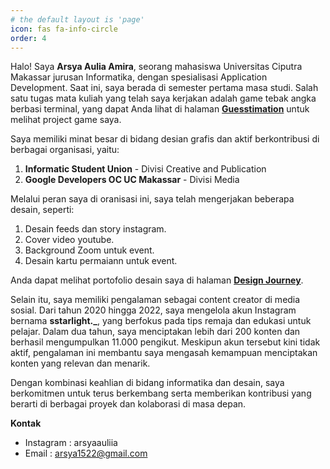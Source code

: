```yaml
---
# the default layout is 'page'
icon: fas fa-info-circle
order: 4
---
```


Halo! Saya <b>Arsya Aulia Amira</b>, seorang mahasiswa Universitas Ciputra Makassar jurusan Informatika, dengan spesialisasi Application Development. Saat ini, saya berada di semester pertama masa studi. Salah satu tugas mata kuliah yang telah saya kerjakan adalah game tebak angka berbasi terminal, yang dapat Anda lihat di halaman <b>[Guesstimation](https://arsyaaulia.github.io/posts/Design-Journey/)</b> untuk melihat project game saya.


Saya memiliki minat besar di bidang desian grafis dan aktif berkontribusi di berbagai organisasi, yaitu: 

1. <b>Informatic Student Union</b> - Divisi Creative and Publication
2. <b>Google Developers OC UC Makassar</b> - Divisi Media

Melalui peran saya di oranisasi ini, saya telah mengerjakan beberapa desain, seperti:
1. Desain feeds dan story instagram.
2. Cover video youtube.
3. Background Zoom untuk event.
4. Desain kartu permaiann untuk event.

Anda dapat melihat portofolio desain saya di halaman <b>[Design Journey](https://arsyaaulia.github.io/posts/Design-Journey/)</b>.


Selain itu, saya memiliki pengalaman sebagai content creator di media sosial. Dari tahun 2020 hingga 2022, saya mengelola akun Instagram bernama <b>sstarlight._</b>, yang berfokus pada tips remaja dan edukasi untuk pelajar. Dalam dua tahun, saya menciptakan lebih dari 200 konten dan berhasil mengumpulkan 11.000 pengikut. Meskipun akun tersebut kini tidak aktif, pengalaman ini membantu saya mengasah kemampuan menciptakan konten yang relevan dan menarik. 

Dengan kombinasi keahlian di bidang informatika dan desain, saya berkomitmen untuk terus berkembang serta memberikan kontribusi yang berarti di berbagai proyek dan kolaborasi di masa depan.

<b>Kontak</b> 
- Instagram   : arsyaauliia
- Email       : arsya1522@gmail.com